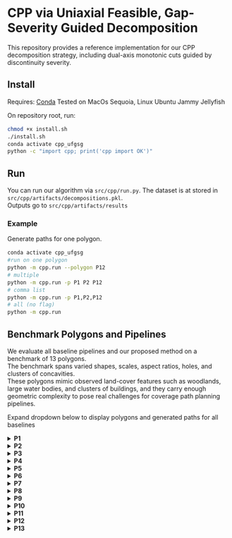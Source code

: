 # CPP via Uniaxial Feasible, Gap-Severity Guided Decomposition


This repository provides a reference implementation for our CPP decomposition strategy, including dual-axis monotonic cuts guided by discontinuity severity.

##  Install

Requires: [Conda](https://docs.conda.io/en/latest/)
Tested on MacOs Sequoia, Linux Ubuntu Jammy Jellyfish

On repository root, run:

```bash
chmod +x install.sh
./install.sh
conda activate cpp_ufgsg
python -c "import cpp; print('cpp import OK')"
```

## Run

You can run our algorithm via `src/cpp/run.py`. The dataset is at stored in `src/cpp/artifacts/decompositions.pkl`.  
Outputs go to `src/cpp/artifacts/results` 

### Example
Generate paths for one polygon.

```bash
conda activate cpp_ufgsg
#run on one polygon
python -m cpp.run --polygon P12
# multiple
python -m cpp.run -p P1 P2 P12
# comma list
python -m cpp.run -p P1,P2,P12
# all (no flag)
python -m cpp.run
```

## Benchmark Polygons and Pipelines

We evaluate all baseline pipelines and our proposed method on a benchmark of 13 polygons.  
The benchmark spans varied shapes, scales, aspect ratios, holes, and clusters of concavities.  
These polygons mimic observed land-cover features such as woodlands, large water bodies, and
clusters of buildings, and they carry enough geometric complexity to pose real challenges for
coverage path planning pipelines.

Expand dropdown below to display polygons and generated paths for all baselines


<details><summary><b>P1</b></summary>
<img src="collages/P1_contact_sheet.png" alt="P1" width="100%">
</details>

<details><summary><b>P2</b></summary>
<img src="collages/P2_contact_sheet.png" alt="P2" width="100%">
</details>

<details><summary><b>P3</b></summary>
<img src="collages/P3_contact_sheet.png" alt="P3" width="100%">
</details>

<details><summary><b>P4</b></summary>
<img src="collages/P4_contact_sheet.png" alt="P4" width="100%">
</details>

<details><summary><b>P5</b></summary>
<img src="collages/P5_contact_sheet.png" alt="P5" width="100%">
</details>

<details><summary><b>P6</b></summary>
<img src="collages/P6_contact_sheet.png" alt="P6" width="100%">
</details>

<details><summary><b>P7</b></summary>
<img src="collages/P7_contact_sheet.png" alt="P7" width="100%">
</details>

<details><summary><b>P8</b></summary>
<img src="collages/P8_contact_sheet.png" alt="P8" width="100%">
</details>

<details><summary><b>P9</b></summary>
<img src="collages/P9_contact_sheet.png" alt="P9" width="100%">
</details>

<details><summary><b>P10</b></summary>
<img src="collages/P10_contact_sheet.png" alt="P10" width="100%">
</details>

<details><summary><b>P11</b></summary>
<img src="collages/P11_contact_sheet.png" alt="P11" width="100%">
</details>

<details><summary><b>P12</b></summary>
<img src="collages/P12_contact_sheet.png" alt="P12" width="100%">
</details>

<details><summary><b>P13</b></su
